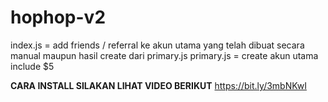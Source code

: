 # hophop-v2

index.js = add friends / referral ke akun utama yang telah dibuat secara manual maupun hasil create dari primary.js
primary.js = create akun utama include $5

**CARA INSTALL SILAKAN LIHAT VIDEO BERIKUT**
https://bit.ly/3mbNKwI
